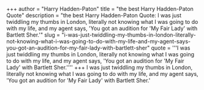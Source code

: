 +++
author = "Harry Hadden-Paton"
title = "the best Harry Hadden-Paton Quote"
description = "the best Harry Hadden-Paton Quote: I was just twiddling my thumbs in London, literally not knowing what I was going to do with my life, and my agent says, 'You got an audition for 'My Fair Lady' with Bartlett Sher.'"
slug = "i-was-just-twiddling-my-thumbs-in-london-literally-not-knowing-what-i-was-going-to-do-with-my-life-and-my-agent-says-you-got-an-audition-for-my-fair-lady-with-bartlett-sher"
quote = '''I was just twiddling my thumbs in London, literally not knowing what I was going to do with my life, and my agent says, 'You got an audition for 'My Fair Lady' with Bartlett Sher.''''
+++
I was just twiddling my thumbs in London, literally not knowing what I was going to do with my life, and my agent says, 'You got an audition for 'My Fair Lady' with Bartlett Sher.'
